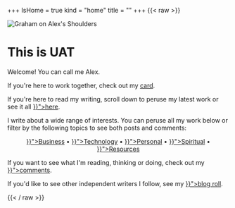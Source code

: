 +++
IsHome = true
kind = "home"
title = ""
+++
{{< raw >}}
<div class="home-page">
  <div class="title-img-container">
    <img class="title-img" src="https://30odha.by.files.1drv.com/y4mKYu6Uh5IYc_-I2yvtnVVEfXY4lJGm960ILB0GLEYamEMHduu_C4BgCJeP3yBc6OjrU8-Stml9OB7kLSdBTpcmuVtmGL-7TdUOSgSCjvAHb6Fs0eMpSYjoHBvK_YT7qTQjwFiWimA_8hb-Is5zNRnfelGBXsya1K-OLg_rkzOw3L2eLQ9ff92PMD0D-aq8dAQjCreVni7aX3vUFO1-Y5R8Q?width=495&height=660&cropmode=none" alt="Graham on Alex's Shoulders">
  </div>

  <div class="title-body">
      <h1>This is UAT</h1>
      <p>Welcome! You can call me Alex.</p>
      <p>If you're here to work together, check out my <a href="#card">card</a>.</p>
      <p>If you're here to read my writing, scroll down to peruse my latest work or see it all <a href="{{< ref "/posts" >}}">here</a>.</p>
      <p>I write about a wide range of interests. You can peruse all my work below or filter by the following topics to see both posts and comments:</p>
      <div style="text-align: center;">
      <a href="{{< ref "/categories/business" >}}">Business</a> &bull;
      <a href="{{< ref "/categories/technology" >}}">Technology</a> &bull;
      <a href="{{< ref "/categories/personal" >}}">Personal</a> &bull;
      <a href="{{< ref "/categories/spiritual" >}}">Spiritual</a> &bull;
      <a href="{{< ref "/categories/resources" >}}">Resources</a>
      </div>
      <p>If you want to see what I'm reading, thinking or doing, check out my <a href="{{< ref "/comments" >}}">comments</a>.</p>
      <p>If you'd like to see other independent writers I follow, see my <a href="{{< ref "/blogroll/_index.md" >}}">blog roll</a>.</p>
  </div>
</div>
{{< / raw >}}
